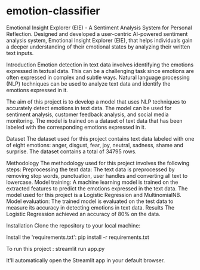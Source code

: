 # emotion-classifier
Emotional Insight Explorer (EIE) - A Sentiment Analysis System for Personal Reflection. Designed and developed a user-centric AI-powered sentiment analysis system, Emotional Insight Explorer (EIE), that helps individuals gain a deeper understanding of their emotional states by analyzing their written text inputs.


Introduction
Emotion detection in text data involves identifying the emotions expressed in textual data. This can be a challenging task since emotions are often expressed in complex and subtle ways. Natural language processing (NLP) techniques can be used to analyze text data and identify the emotions expressed in it.

The aim of this project is to develop a model that uses NLP techniques to accurately detect emotions in text data. The model can be used for sentiment analysis, customer feedback analysis, and social media monitoring. The model is trained on a dataset of text data that has been labeled with the corresponding emotions expressed in it.

Dataset
The dataset used for this project contains text data labeled with one of eight emotions: anger, disgust, fear, joy, neutral, sadness, shame and surprise. The dataset contains a total of 34795 rows.

Methodology
The methodology used for this project involves the following steps:
Preprocessing the text data: The text data is preprocessed by removing stop words, punctuation, user handles and converting all text to lowercase.
Model training: A machine learning model is trained on the extracted features to predict the emotions expressed in the text data. The model used for this project is a Logistic Regression and MultinomialNB.
Model evaluation: The trained model is evaluated on the test data to measure its accuracy in detecting emotions in text data.
Results
The Logistic Regression achieved an accuracy of 80% on the data.

Installation
Clone the repository to your local machine:

Install the 'requirements.txt':
pip install -r requirements.txt

To run this project :
streamlit run app.py

It'll automatically open the Streamlit app in your default browser.
